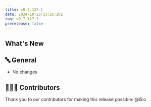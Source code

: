 ```yaml
---
title: v0.7.127-1
date: 2024-10-25T13:26:20Z
tag: v0.7.127-1
prerelease: false
---
```


## What's New
## 🔤 General
* No changes

## 👨🏽‍💻 Contributors

Thank you to our contributors for making this release possible:
@l5io
